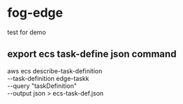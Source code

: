 <!--
 * @Author: Bryan x23399937@student.ncirl.ie
 * @Date: 2025-07-21 21:37:35
 * @LastEditors: Bryan x23399937@student.ncirl.ie
 * @LastEditTime: 2025-07-24 21:38:26
 * @FilePath: /FEC-CA/README.md
 * @Description: 
 * 
 * Copyright (c) 2025 by Bryan Jiang, All Rights Reserved. 
-->
# fog-edge

test for demo

## export ecs task-define json command
aws ecs describe-task-definition \
  --task-definition edge-taskk \
  --query "taskDefinition" \
  --output json > ecs-task-def.json
